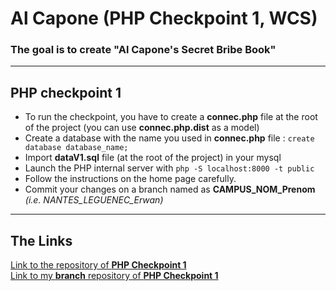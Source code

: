 <h1>Al Capone (PHP Checkpoint 1, WCS)</h1>

### The goal is to create "Al Capone's Secret Bribe Book"


---

## PHP checkpoint 1

* To run the checkpoint, you have to create a <b>connec.php</b> file at the root of the project (you can use <b>connec.php.dist</b> as a model)
* Create a database with the name you used in <b>connec.php</b> file : `create database database_name;`
* Import <b>dataV1.sql</b> file (at the root of the project) in your mysql
* Launch the PHP internal server with `php -S localhost:8000 -t public`
* Follow the instructions on the home page carefully.
* Commit your changes on a branch named as **CAMPUS_NOM_Prenom** *(i.e. NANTES_LEGUENEC_Erwan)*

---

## The Links

<a href="https://github.com/WildCodeSchool/php_checkpoint1_orleans_march21">
Link to the repository of <b>PHP Checkpoint 1</b></a>
</br>
<a href="https://github.com/WildCodeSchool/php_checkpoint1_orleans_march21/tree/ORLEANS_GRIALAT_Zurabi">
Link to my <b>branch</b> repository of <b>PHP Checkpoint 1</b></a>
